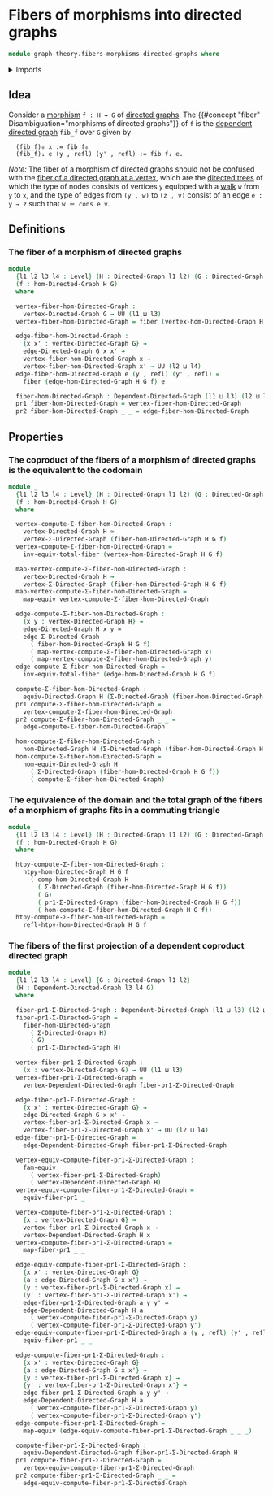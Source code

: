 # Fibers of morphisms into directed graphs

```agda
module graph-theory.fibers-morphisms-directed-graphs where
```

<details><summary>Imports</summary>

```agda
open import foundation.dependent-pair-types
open import foundation.equivalences
open import foundation.families-of-equivalences
open import foundation.fibers-of-maps
open import foundation.identity-types
open import foundation.universe-levels

open import graph-theory.dependent-coproducts-directed-graphs
open import graph-theory.dependent-directed-graphs
open import graph-theory.directed-graphs
open import graph-theory.equivalences-dependent-directed-graphs
open import graph-theory.equivalences-directed-graphs
open import graph-theory.morphisms-directed-graphs
```

</details>

## Idea

Consider a [morphism](graph-theory.morphisms-directed-graphs.md) `f : H → G` of
[directed graphs](graph-theory.directed-graphs.md). The
{{#concept "fiber" Disambiguation="morphisms of directed graphs"}} of `f` is the
[dependent directed graph](graph-theory.dependent-directed-graphs.md) `fib_f`
over `G` given by

```text
  (fib_f)₀ x := fib f₀
  (fib_f)₁ e (y , refl) (y' , refl) := fib f₁ e.
```

_Note:_ The fiber of a morphism of directed graphs should not be confused with
the
[fiber of a directed graph at a vertex](graph-theory.fibers-directed-graphs.md),
which are the [directed trees](trees.directed-trees.md) of which the type of
nodes consists of vertices `y` equipped with a
[walk](graph-theory.walks-directed-graphs.md) `w` from `y` to `x`, and the type
of edges from `(y , w)` to `(z , v)` consist of an edge `e : y → z` such that
`w ＝ cons e v`.

## Definitions

### The fiber of a morphism of directed graphs

```agda
module _
  {l1 l2 l3 l4 : Level} (H : Directed-Graph l1 l2) (G : Directed-Graph l3 l4)
  (f : hom-Directed-Graph H G)
  where

  vertex-fiber-hom-Directed-Graph :
    vertex-Directed-Graph G → UU (l1 ⊔ l3)
  vertex-fiber-hom-Directed-Graph = fiber (vertex-hom-Directed-Graph H G f)

  edge-fiber-hom-Directed-Graph :
    {x x' : vertex-Directed-Graph G} →
    edge-Directed-Graph G x x' →
    vertex-fiber-hom-Directed-Graph x →
    vertex-fiber-hom-Directed-Graph x' → UU (l2 ⊔ l4)
  edge-fiber-hom-Directed-Graph e (y , refl) (y' , refl) =
    fiber (edge-hom-Directed-Graph H G f) e

  fiber-hom-Directed-Graph : Dependent-Directed-Graph (l1 ⊔ l3) (l2 ⊔ l4) G
  pr1 fiber-hom-Directed-Graph = vertex-fiber-hom-Directed-Graph
  pr2 fiber-hom-Directed-Graph _ _ = edge-fiber-hom-Directed-Graph
```

## Properties

### The coproduct of the fibers of a morphism of directed graphs is the equivalent to the codomain

```agda
module _
  {l1 l2 l3 l4 : Level} (H : Directed-Graph l1 l2) (G : Directed-Graph l3 l4)
  (f : hom-Directed-Graph H G)
  where

  vertex-compute-Σ-fiber-hom-Directed-Graph :
    vertex-Directed-Graph H ≃
    vertex-Σ-Directed-Graph (fiber-hom-Directed-Graph H G f)
  vertex-compute-Σ-fiber-hom-Directed-Graph =
    inv-equiv-total-fiber (vertex-hom-Directed-Graph H G f)

  map-vertex-compute-Σ-fiber-hom-Directed-Graph :
    vertex-Directed-Graph H →
    vertex-Σ-Directed-Graph (fiber-hom-Directed-Graph H G f)
  map-vertex-compute-Σ-fiber-hom-Directed-Graph =
    map-equiv vertex-compute-Σ-fiber-hom-Directed-Graph

  edge-compute-Σ-fiber-hom-Directed-Graph :
    {x y : vertex-Directed-Graph H} →
    edge-Directed-Graph H x y ≃
    edge-Σ-Directed-Graph
      ( fiber-hom-Directed-Graph H G f)
      ( map-vertex-compute-Σ-fiber-hom-Directed-Graph x)
      ( map-vertex-compute-Σ-fiber-hom-Directed-Graph y)
  edge-compute-Σ-fiber-hom-Directed-Graph =
    inv-equiv-total-fiber (edge-hom-Directed-Graph H G f)

  compute-Σ-fiber-hom-Directed-Graph :
    equiv-Directed-Graph H (Σ-Directed-Graph (fiber-hom-Directed-Graph H G f))
  pr1 compute-Σ-fiber-hom-Directed-Graph =
    vertex-compute-Σ-fiber-hom-Directed-Graph
  pr2 compute-Σ-fiber-hom-Directed-Graph _ _ =
    edge-compute-Σ-fiber-hom-Directed-Graph

  hom-compute-Σ-fiber-hom-Directed-Graph :
    hom-Directed-Graph H (Σ-Directed-Graph (fiber-hom-Directed-Graph H G f))
  hom-compute-Σ-fiber-hom-Directed-Graph =
    hom-equiv-Directed-Graph H
      ( Σ-Directed-Graph (fiber-hom-Directed-Graph H G f))
      ( compute-Σ-fiber-hom-Directed-Graph)
```

### The equivalence of the domain and the total graph of the fibers of a morphism of graphs fits in a commuting triangle

```agda
module _
  {l1 l2 l3 l4 : Level} (H : Directed-Graph l1 l2) (G : Directed-Graph l3 l4)
  (f : hom-Directed-Graph H G)
  where

  htpy-compute-Σ-fiber-hom-Directed-Graph :
    htpy-hom-Directed-Graph H G f
      ( comp-hom-Directed-Graph H
        ( Σ-Directed-Graph (fiber-hom-Directed-Graph H G f))
        ( G)
        ( pr1-Σ-Directed-Graph (fiber-hom-Directed-Graph H G f))
        ( hom-compute-Σ-fiber-hom-Directed-Graph H G f))
  htpy-compute-Σ-fiber-hom-Directed-Graph =
    refl-htpy-hom-Directed-Graph H G f
```

### The fibers of the first projection of a dependent coproduct directed graph

```agda
module _
  {l1 l2 l3 l4 : Level} {G : Directed-Graph l1 l2}
  (H : Dependent-Directed-Graph l3 l4 G)
  where

  fiber-pr1-Σ-Directed-Graph : Dependent-Directed-Graph (l1 ⊔ l3) (l2 ⊔ l4) G
  fiber-pr1-Σ-Directed-Graph =
    fiber-hom-Directed-Graph
      ( Σ-Directed-Graph H)
      ( G)
      ( pr1-Σ-Directed-Graph H)

  vertex-fiber-pr1-Σ-Directed-Graph :
    (x : vertex-Directed-Graph G) → UU (l1 ⊔ l3)
  vertex-fiber-pr1-Σ-Directed-Graph =
    vertex-Dependent-Directed-Graph fiber-pr1-Σ-Directed-Graph

  edge-fiber-pr1-Σ-Directed-Graph :
    {x x' : vertex-Directed-Graph G} →
    edge-Directed-Graph G x x' →
    vertex-fiber-pr1-Σ-Directed-Graph x →
    vertex-fiber-pr1-Σ-Directed-Graph x' → UU (l2 ⊔ l4)
  edge-fiber-pr1-Σ-Directed-Graph =
    edge-Dependent-Directed-Graph fiber-pr1-Σ-Directed-Graph

  vertex-equiv-compute-fiber-pr1-Σ-Directed-Graph :
    fam-equiv
      ( vertex-fiber-pr1-Σ-Directed-Graph)
      ( vertex-Dependent-Directed-Graph H)
  vertex-equiv-compute-fiber-pr1-Σ-Directed-Graph =
    equiv-fiber-pr1 _

  vertex-compute-fiber-pr1-Σ-Directed-Graph :
    {x : vertex-Directed-Graph G} →
    vertex-fiber-pr1-Σ-Directed-Graph x →
    vertex-Dependent-Directed-Graph H x
  vertex-compute-fiber-pr1-Σ-Directed-Graph =
    map-fiber-pr1 _ _

  edge-equiv-compute-fiber-pr1-Σ-Directed-Graph :
    {x x' : vertex-Directed-Graph G}
    (a : edge-Directed-Graph G x x') →
    (y : vertex-fiber-pr1-Σ-Directed-Graph x) →
    (y' : vertex-fiber-pr1-Σ-Directed-Graph x') →
    edge-fiber-pr1-Σ-Directed-Graph a y y' ≃
    edge-Dependent-Directed-Graph H a
      ( vertex-compute-fiber-pr1-Σ-Directed-Graph y)
      ( vertex-compute-fiber-pr1-Σ-Directed-Graph y')
  edge-equiv-compute-fiber-pr1-Σ-Directed-Graph a (y , refl) (y' , refl) =
    equiv-fiber-pr1 _ _

  edge-compute-fiber-pr1-Σ-Directed-Graph :
    {x x' : vertex-Directed-Graph G}
    {a : edge-Directed-Graph G x x'} →
    {y : vertex-fiber-pr1-Σ-Directed-Graph x} →
    {y' : vertex-fiber-pr1-Σ-Directed-Graph x'} →
    edge-fiber-pr1-Σ-Directed-Graph a y y' →
    edge-Dependent-Directed-Graph H a
      ( vertex-compute-fiber-pr1-Σ-Directed-Graph y)
      ( vertex-compute-fiber-pr1-Σ-Directed-Graph y')
  edge-compute-fiber-pr1-Σ-Directed-Graph =
    map-equiv (edge-equiv-compute-fiber-pr1-Σ-Directed-Graph _ _ _)

  compute-fiber-pr1-Σ-Directed-Graph :
    equiv-Dependent-Directed-Graph fiber-pr1-Σ-Directed-Graph H
  pr1 compute-fiber-pr1-Σ-Directed-Graph =
    vertex-equiv-compute-fiber-pr1-Σ-Directed-Graph
  pr2 compute-fiber-pr1-Σ-Directed-Graph _ _ =
    edge-equiv-compute-fiber-pr1-Σ-Directed-Graph
```
